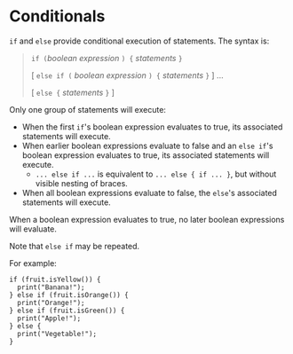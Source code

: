 # Conditionals

`if` and `else` provide conditional execution of statements. The syntax is:

> `if (`_boolean expression_ `) {` _statements_ `}`
>
> [ `else if (` _boolean expression_ `) {` _statements_ `}` ] ...
>
> [ `else {` _statements_ `}` ]

Only one group of statements will execute:

-   When the first `if`'s boolean expression evaluates to true, its associated
    statements will execute.
-   When earlier boolean expressions evaluate to false and an `else if`'s
    boolean expression evaluates to true, its associated statements will
    execute.
    -   `... else if ...` is equivalent to `... else { if ... }`, but without
        visible nesting of braces.
-   When all boolean expressions evaluate to false, the `else`'s associated
    statements will execute.

When a boolean expression evaluates to true, no later boolean expressions will
evaluate.

Note that `else if` may be repeated.

For example:

```
if (fruit.isYellow()) {
  print("Banana!");
} else if (fruit.isOrange()) {
  print("Orange!");
} else if (fruit.isGreen()) {
  print("Apple!");
} else {
  print("Vegetable!");
}
```